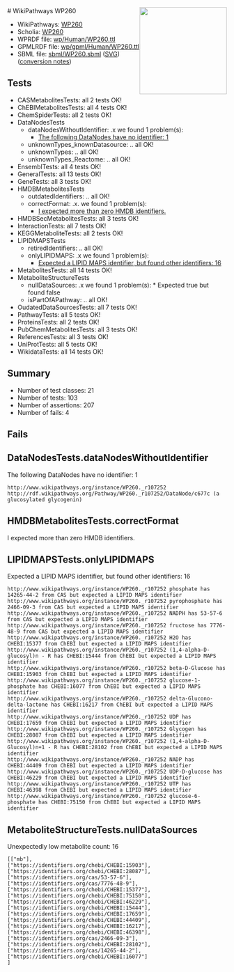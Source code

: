 <img style="float: right; width: 200px" src="../logo.png" />
# WikiPathways WP260

* WikiPathways: [WP260](https://identifiers.org/wikipathways:WP260)
* Scholia: [WP260](https://scholia.toolforge.org/wikipathways/WP260)
* WPRDF file: [wp/Human/WP260.ttl](../wp/Human/WP260.ttl)
* GPMLRDF file: [wp/gpml/Human/WP260.ttl](../wp/gpml/Human/WP260.ttl)
* SBML file: [sbml/WP260.sbml](../sbml/WP260.sbml) ([SVG](../sbml/WP260.svg)) ([conversion notes](../sbml/WP260.txt))

## Tests
* CASMetabolitesTests: all 2 tests OK!
* ChEBIMetabolitesTests: all 4 tests OK!
* ChemSpiderTests: all 2 tests OK!
* DataNodesTests
    * dataNodesWithoutIdentifier: .x we found 1 problem(s):
        * [The following DataNodes have no identifier: 1](#d2d32fa0)
    * unknownTypes_knownDatasource: .. all OK!
    * unknownTypes: .. all OK!
    * unknownTypes_Reactome: .. all OK!
* EnsemblTests: all 4 tests OK!
* GeneralTests: all 13 tests OK!
* GeneTests: all 3 tests OK!
* HMDBMetabolitesTests
    * outdatedIdentifiers: .. all OK!
    * correctFormat: .x. we found 1 problem(s):
        * [I expected more than zero HMDB identifiers.](#ad154c1e)
* HMDBSecMetabolitesTests: all 3 tests OK!
* InteractionTests: all 7 tests OK!
* KEGGMetaboliteTests: all 2 tests OK!
* LIPIDMAPSTests
    * retiredIdentifiers: .. all OK!
    * onlyLIPIDMAPS: .x we found 1 problem(s):
        * [Expected a LIPID MAPS identifier, but found other identifiers: 16](#d0bfb67e)
* MetabolitesTests: all 14 tests OK!
* MetaboliteStructureTests
    * nullDataSources: .x we found 1 problem(s):
            * Expected true but found false
    * isPartOfAPathway: .. all OK!
* OudatedDataSourcesTests: all 7 tests OK!
* PathwayTests: all 5 tests OK!
* ProteinsTests: all 2 tests OK!
* PubChemMetabolitesTests: all 3 tests OK!
* ReferencesTests: all 3 tests OK!
* UniProtTests: all 5 tests OK!
* WikidataTests: all 14 tests OK!


## Summary

* Number of test classes: 21
* Number of tests: 103
* Number of assertions: 207
* Number of fails: 4

## Fails

<a name="d2d32fa0" />

## DataNodesTests.dataNodesWithoutIdentifier

The following DataNodes have no identifier: 1
```
http://www.wikipathways.org/instance/WP260._r107252 http://rdf.wikipathways.org/Pathway/WP260._r107252/DataNode/c677c (a glucosylated glycogenin)
```

<a name="ad154c1e" />

## HMDBMetabolitesTests.correctFormat

I expected more than zero HMDB identifiers.
<a name="d0bfb67e" />

## LIPIDMAPSTests.onlyLIPIDMAPS

Expected a LIPID MAPS identifier, but found other identifiers: 16
```
http://www.wikipathways.org/instance/WP260._r107252 phosphate has 14265-44-2 from CAS but expected a LIPID MAPS identifier
http://www.wikipathways.org/instance/WP260._r107252 pyrophosphate has 2466-09-3 from CAS but expected a LIPID MAPS identifier
http://www.wikipathways.org/instance/WP260._r107252 NADPH has 53-57-6 from CAS but expected a LIPID MAPS identifier
http://www.wikipathways.org/instance/WP260._r107252 fructose has 7776-48-9 from CAS but expected a LIPID MAPS identifier
http://www.wikipathways.org/instance/WP260._r107252 H2O has CHEBI:15377 from ChEBI but expected a LIPID MAPS identifier
http://www.wikipathways.org/instance/WP260._r107252 (1,4-alpha-D-glucosyl)n - R has CHEBI:15444 from ChEBI but expected a LIPID MAPS identifier
http://www.wikipathways.org/instance/WP260._r107252 beta-D-Glucose has CHEBI:15903 from ChEBI but expected a LIPID MAPS identifier
http://www.wikipathways.org/instance/WP260._r107252 glucose-1-phosphate has CHEBI:16077 from ChEBI but expected a LIPID MAPS identifier
http://www.wikipathways.org/instance/WP260._r107252 delta-Glucono-delta-lactone has CHEBI:16217 from ChEBI but expected a LIPID MAPS identifier
http://www.wikipathways.org/instance/WP260._r107252 UDP has CHEBI:17659 from ChEBI but expected a LIPID MAPS identifier
http://www.wikipathways.org/instance/WP260._r107252 Glycogen has CHEBI:28087 from ChEBI but expected a LIPID MAPS identifier
http://www.wikipathways.org/instance/WP260._r107252 (1,4-alpha-D-Glucosyl)n+1 - R has CHEBI:28102 from ChEBI but expected a LIPID MAPS identifier
http://www.wikipathways.org/instance/WP260._r107252 NADP has CHEBI:44409 from ChEBI but expected a LIPID MAPS identifier
http://www.wikipathways.org/instance/WP260._r107252 UDP-D-glucose has CHEBI:46229 from ChEBI but expected a LIPID MAPS identifier
http://www.wikipathways.org/instance/WP260._r107252 UTP has CHEBI:46398 from ChEBI but expected a LIPID MAPS identifier
http://www.wikipathways.org/instance/WP260._r107252 glucose-6-phosphate has CHEBI:75150 from ChEBI but expected a LIPID MAPS identifier
```

<a name="9190418f" />

## MetaboliteStructureTests.nullDataSources

Unexpectedly low metabolite count: 16
```
[["mb"],
["https://identifiers.org/chebi/CHEBI:15903"],
["https://identifiers.org/chebi/CHEBI:28087"],
["https://identifiers.org/cas/53-57-6"],
["https://identifiers.org/cas/7776-48-9"],
["https://identifiers.org/chebi/CHEBI:15377"],
["https://identifiers.org/chebi/CHEBI:75150"],
["https://identifiers.org/chebi/CHEBI:46229"],
["https://identifiers.org/chebi/CHEBI:15444"],
["https://identifiers.org/chebi/CHEBI:17659"],
["https://identifiers.org/chebi/CHEBI:44409"],
["https://identifiers.org/chebi/CHEBI:16217"],
["https://identifiers.org/chebi/CHEBI:46398"],
["https://identifiers.org/cas/2466-09-3"],
["https://identifiers.org/chebi/CHEBI:28102"],
["https://identifiers.org/cas/14265-44-2"],
["https://identifiers.org/chebi/CHEBI:16077"]
]
```

